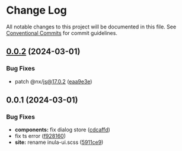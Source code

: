 # Change Log

All notable changes to this project will be documented in this file. See [Conventional Commits](https://conventionalcommits.org) for commit guidelines.

## [0.0.2](https://github.com/inula-ui/inula-ui/compare/v0.0.1...v0.0.2) (2024-03-01)

### Bug Fixes

- patch @nx/js@17.0.2 ([eaa9e3e](https://github.com/inula-ui/inula-ui/commit/eaa9e3ef8b2f36b268cb88757f5e083aeac82744))

## 0.0.1 (2024-03-01)

### Bug Fixes

- **components:** fix dialog store ([cdcaffd](https://github.com/inula-ui/inula-ui/commit/cdcaffdd51112b845b8cf8a3e57bb0326e2c8efa))
- fix ts error ([f928160](https://github.com/inula-ui/inula-ui/commit/f92816053176b715727adf8c800a8172ad1eff93))
- **site:** rename inula-ui.scss ([5911ce9](https://github.com/inula-ui/inula-ui/commit/5911ce9de8176dc04f1a071fcf2208d08d63d7e4))
